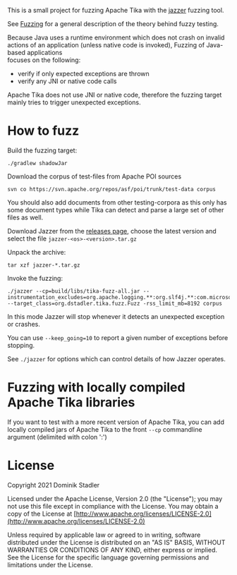 This is a small project for fuzzing Apache Tika with the [jazzer](https://github.com/CodeIntelligenceTesting/jazzer) fuzzing tool.

See [Fuzzing](https://en.wikipedia.org/wiki/Fuzzing) for a general description of the theory behind fuzzy testing.

Because Java uses a runtime environment which does not crash on invalid actions of an 
application (unless native code is invoked), Fuzzing of Java-based applications  
focuses on the following:

* verify if only expected exceptions are thrown
* verify any JNI or native code calls 

Apache Tika does not use JNI or native code, therefore the fuzzing target mainly
tries to trigger unexpected exceptions.

# How to fuzz

Build the fuzzing target:

    ./gradlew shadowJar

Download the corpus of test-files from Apache POI sources

    svn co https://svn.apache.org/repos/asf/poi/trunk/test-data corpus

You should also add documents from other testing-corpora as this only 
has some document types while Tika can detect and parse a large set
of other files as well.

Download Jazzer from the [releases page](https://github.com/CodeIntelligenceTesting/jazzer/releases), 
choose the latest version and select the file `jazzer-<os>-<version>.tar.gz`

Unpack the archive:

    tar xzf jazzer-*.tar.gz

Invoke the fuzzing:

    ./jazzer --cp=build/libs/tika-fuzz-all.jar --instrumentation_excludes=org.apache.logging.**:org.slf4j.**:com.microsoft.schemas.**:org.openxmlformats.schemas.**:org.apache.xmlbeans.** --target_class=org.dstadler.tika.fuzz.Fuzz -rss_limit_mb=8192 corpus

In this mode Jazzer will stop whenever it detects an unexpected exception
or crashes.

You can use `--keep_going=10` to report a given number of exceptions before stopping.

See `./jazzer` for options which can control details of how Jazzer operates.

# Fuzzing with locally compiled Apache Tika libraries

If you want to test with a more recent version of Apache Tika, you can add 
locally compiled jars of Apache Tika to the front `--cp` commandline argument (delimited with colon ':')

# License

Copyright 2021 Dominik Stadler

Licensed under the Apache License, Version 2.0 (the "License");
you may not use this file except in compliance with the License.
You may obtain a copy of the License at [http://www.apache.org/licenses/LICENSE-2.0](http://www.apache.org/licenses/LICENSE-2.0)

Unless required by applicable law or agreed to in writing, software
distributed under the License is distributed on an "AS IS" BASIS,
WITHOUT WARRANTIES OR CONDITIONS OF ANY KIND, either express or implied.
See the License for the specific language governing permissions and
limitations under the License.
